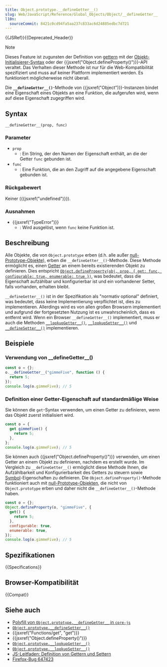 ```yaml
---
title: Object.prototype.__defineGetter__()
slug: Web/JavaScript/Reference/Global_Objects/Object/__defineGetter__
l10n:
  sourceCommit: 8421c0cd94fa5aa237c833ac6d24885edbc7d721
---
```


{{JSRef}}{{Deprecated_Header}}

> [!NOTE]
> Dieses Feature ist zugunsten der Definition von [gettern](/de/docs/Web/JavaScript/Reference/Functions/get) mit der [Objekt-Initialisierer-Syntax](/de/docs/Web/JavaScript/Reference/Operators/Object_initializer) oder der {{jsxref("Object.defineProperty()")}}-API veraltet. Das Verhalten dieser Methode ist nur für die Web-Kompatibilität spezifiziert und muss auf keiner Plattform implementiert werden. Es funktioniert möglicherweise nicht überall.

Die **`__defineGetter__()`**-Methode von {{jsxref("Object")}}-Instanzen bindet eine Eigenschaft eines Objekts an eine Funktion, die aufgerufen wird, wenn auf diese Eigenschaft zugegriffen wird.

## Syntax

```js-nolint
__defineGetter__(prop, func)
```

### Parameter

- `prop`
  - : Ein String, der den Namen der Eigenschaft enthält, an die der Getter `func` gebunden ist.
- `func`
  - : Eine Funktion, die an den Zugriff auf die angegebene Eigenschaft gebunden ist.

### Rückgabewert

Keiner ({{jsxref("undefined")}}).

### Ausnahmen

- {{jsxref("TypeError")}}
  - : Wird ausgelöst, wenn `func` keine Funktion ist.

## Beschreibung

Alle Objekte, die von `Object.prototype` erben (d.h. alle außer [null-Prototype-Objekte](/de/docs/Web/JavaScript/Reference/Global_Objects/Object#null-prototype_objects)), erben die `__defineGetter__()`-Methode. Diese Methode ermöglicht es, einen [Getter](/de/docs/Web/JavaScript/Reference/Functions/get) an einem bereits existierenden Objekt zu definieren. Dies entspricht [`Object.defineProperty(obj, prop, { get: func, configurable: true, enumerable: true })`](/de/docs/Web/JavaScript/Reference/Global_Objects/Object/defineProperty), was bedeutet, dass die Eigenschaft aufzählbar und konfigurierbar ist und ein vorhandener Setter, falls vorhanden, erhalten bleibt.

`__defineGetter__()` ist in der Spezifikation als "normativ optional" definiert, was bedeutet, dass keine Implementierung verpflichtet ist, dies zu implementieren. Allerdings wird es von allen großen Browsern implementiert und aufgrund der fortgesetzten Nutzung ist es unwahrscheinlich, dass es entfernt wird. Wenn ein Browser `__defineGetter__()` implementiert, muss er auch die Methoden [`__lookupGetter__()`](/de/docs/Web/JavaScript/Reference/Global_Objects/Object/__lookupGetter__), [`__lookupSetter__()`](/de/docs/Web/JavaScript/Reference/Global_Objects/Object/__lookupSetter__) und [`__defineSetter__()`](/de/docs/Web/JavaScript/Reference/Global_Objects/Object/__defineSetter__) implementieren.

## Beispiele

### Verwendung von \_\_defineGetter\_\_()

```js
const o = {};
o.__defineGetter__("gimmeFive", function () {
  return 5;
});
console.log(o.gimmeFive); // 5
```

### Definition einer Getter-Eigenschaft auf standardmäßige Weise

Sie können die `get`-Syntax verwenden, um einen Getter zu definieren, wenn das Objekt zuerst initialisiert wird.

```js
const o = {
  get gimmeFive() {
    return 5;
  },
};
console.log(o.gimmeFive); // 5
```

Sie können auch {{jsxref("Object.defineProperty()")}} verwenden, um einen Getter an einem Objekt zu definieren, nachdem es erstellt wurde. Im Vergleich zu `__defineGetter__()` ermöglicht diese Methode Ihnen, die Aufzählbarkeit und Konfigurierbarkeit des Getters zu steuern sowie [Symbol](/de/docs/Web/JavaScript/Reference/Global_Objects/Symbol)-Eigenschaften zu definieren. Die `Object.defineProperty()`-Methode funktioniert auch mit [null-Prototype-Objekten](/de/docs/Web/JavaScript/Reference/Global_Objects/Object#null-prototype_objects), die nicht von `Object.prototype` erben und daher nicht die `__defineGetter__()`-Methode haben.

```js
const o = {};
Object.defineProperty(o, "gimmeFive", {
  get() {
    return 5;
  },
  configurable: true,
  enumerable: true,
});
console.log(o.gimmeFive); // 5
```

## Spezifikationen

{{Specifications}}

## Browser-Kompatibilität

{{Compat}}

## Siehe auch

- [Polyfill von `Object.prototype.__defineGetter__` in `core-js`](https://github.com/zloirock/core-js#ecmascript-object)
- [`Object.prototype.__defineSetter__()`](/de/docs/Web/JavaScript/Reference/Global_Objects/Object/__defineSetter__)
- {{jsxref("Functions/get", "get")}}
- {{jsxref("Object.defineProperty()")}}
- [`Object.prototype.__lookupGetter__()`](/de/docs/Web/JavaScript/Reference/Global_Objects/Object/__lookupGetter__)
- [`Object.prototype.__lookupSetter__()`](/de/docs/Web/JavaScript/Reference/Global_Objects/Object/__lookupSetter__)
- [JS-Leitfaden: Definition von Gettern und Settern](/de/docs/Web/JavaScript/Guide/Working_with_objects#defining_getters_and_setters)
- [Firefox-Bug 647423](https://bugzil.la/647423)
